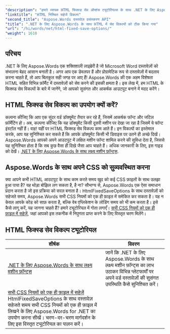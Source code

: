 ```yaml
---
"description": "हमारे व्यापक HTML फिक्स्ड सेव ऑप्शंस ट्यूटोरियल्स के साथ .NET के लिए Aspose.Words की शक्ति को अनलॉक करें। अपने दस्तावेज़ वर्कफ़्लो को सुव्यवस्थित करना सीखें।"
"linktitle": "HTML निश्चित सहेजें विकल्प"
"second_title": "Aspose.Words दस्तावेज़ प्रसंस्करण API"
"title": ".NET के लिए Aspose.Words के साथ HTML में सेव विकल्पों को ठीक किया गया"
"url": "/hi/words/net/html-fixed-save-options/"
"weight": 1610
---
```


## परिचय

.NET के लिए Aspose.Words एक शक्तिशाली लाइब्रेरी है जो Microsoft Word दस्तावेज़ों को संभालना बेहद आसान बनाती है। अगर आप एक डेवलपर हैं और प्रोग्रामेटिक रूप से दस्तावेज़ों में बदलाव करना चाहते हैं, तो आप बिलकुल सही जगह पर आए हैं! Aspose.Words की एक अहम विशेषता HTML सहित विभिन्न फ़ॉर्मैट में दस्तावेज़ों को सेव करने की इसकी क्षमता है। इस लेख में, हम HTML के फिक्स्ड सेव विकल्पों के बारे में जानेंगे, जो आपको सुसंगत और आकर्षक आउटपुट बनाने में मदद करेंगे।

## HTML फिक्स्ड सेव विकल्प का उपयोग क्यों करें?

कल्पना कीजिए कि आप एक सुंदर वर्ड डॉक्यूमेंट तैयार कर रहे हैं, जिसमें आकर्षक फॉन्ट और जटिल फ़ॉर्मेटिंग हो। अब, कल्पना कीजिए कि यह डॉक्यूमेंट किसी दूसरी मशीन पर देखा जा रहा है जिसमें ये फॉन्ट इंस्टॉल नहीं हैं। वाह! यहीं पर HTML फिक्स्ड सेव विकल्प काम आते हैं। इन विकल्पों का इस्तेमाल करके, आप यह सुनिश्चित कर सकते हैं कि आपके डॉक्यूमेंट किसी भी डिवाइस पर उतने ही अच्छे दिखें। Aspose.Words आपको अपने आउटपुट में लक्षित मशीन फॉन्ट शामिल करने की सुविधा देता है, जिससे यह सुनिश्चित होता है कि सब कुछ वैसा ही दिखे जैसा आप चाहते हैं। अधिक जानकारी के लिए, इस गाइड को देखें। [.NET के लिए Aspose.Words के साथ लक्ष्य मशीन फ़ॉन्ट्स](./target-machine-font/).

## Aspose.Words के साथ अपने CSS को सुव्यवस्थित करना

क्या आपने कभी HTML आउटपुट के साथ काम करते समय खुद को कई CSS फ़ाइलों के साथ उलझा हुआ पाया है? यह थोड़ा बोझिल लग सकता है, है ना? सौभाग्य से, Aspose.Words एक ऐसा समाधान प्रदान करता है जो इस प्रक्रिया को सरल बनाता है। HtmlFixedSaveOptions के साथ दस्तावेज़ों को सहेजते समय, Aspose.Words सभी CSS नियमों को एक ही फ़ाइल में समेकित कर सकता है। यह न केवल आपके कोड को साफ़ करता है, बल्कि वेब एप्लिकेशन के लोडिंग समय को भी कम करता है। इसे कैसे लागू करें, यह जानना चाहते हैं? हमारे ट्यूटोरियल में गोता लगाएँ। [सभी CSS नियमों को एक ही फ़ाइल में सहेजें](./save-all-css-rules-in-single-file/), जहां आपको इस तकनीक में निपुणता प्राप्त करने के लिए विस्तृत चरण मिलेंगे।

 ## HTML फिक्स्ड सेव विकल्प ट्यूटोरियल
| शीर्षक | विवरण |
| --- | --- |
| [.NET के लिए Aspose.Words के साथ लक्ष्य मशीन फ़ॉन्ट्स](./target-machine-font/) | जानें कि .NET के लिए Aspose.Words के साथ लक्ष्य मशीन फ़ॉन्ट्स का लाभ उठाकर विभिन्न प्लेटफार्मों पर अपने वर्ड दस्तावेज़ों की सुसंगत उपस्थिति कैसे सुनिश्चित करें। |
| [सभी CSS नियमों को एक ही फ़ाइल में सहेजें](./save-all-css-rules-in-single-file/) HtmlFixedSaveOptions के साथ दस्तावेज़ सहेजते समय सभी CSS नियमों को एक ही फ़ाइल में लिखने के लिए Aspose.Words for .NET का उपयोग करना सीखें। चरण-दर-चरण मार्गदर्शन के लिए इस विस्तृत ट्यूटोरियल का पालन करें। |